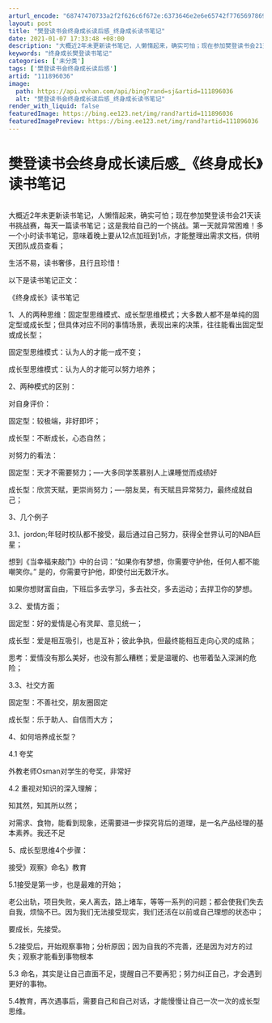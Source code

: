 ```yaml
---
arturl_encode: "68747470733a2f2f626c6f672e:6373646e2e6e65742f77656978696e5f33343434313132302f:61727469636c652f64657461696c732f313131383936303336"
layout: post
title: "樊登读书会终身成长读后感_终身成长读书笔记"
date: 2021-01-07 17:33:48 +08:00
description: "大概近2年未更新读书笔记，人懒惰起来，确实可怕；现在参加樊登读书会21天读书挑战赛，每天一篇读书笔记"
keywords: "终身成长樊登读书笔记"
categories: ['未分类']
tags: ['樊登读书会终身成长读后感']
artid: "111896036"
image:
  path: https://api.vvhan.com/api/bing?rand=sj&artid=111896036
  alt: "樊登读书会终身成长读后感_终身成长读书笔记"
render_with_liquid: false
featuredImage: https://bing.ee123.net/img/rand?artid=111896036
featuredImagePreview: https://bing.ee123.net/img/rand?artid=111896036
---
```


# 樊登读书会终身成长读后感_《终身成长》读书笔记

![]()

大概近2年未更新读书笔记，人懒惰起来，确实可怕；现在参加樊登读书会21天读书挑战赛，每天一篇读书笔记；这是我给自己的一个挑战。第一天就异常困难！多一个小时读书笔记，意味着晚上要从12点加班到1点，才能整理出需求文档，供明天团队成员查看；

生活不易，读书奢侈，且行且珍惜！

以下是读书笔记正文：

《终身成长》读书笔记

1、人的两种思维：固定型思维模式、成长型思维模式；大多数人都不是单纯的固定型或成长型；但具体对应不同的事情场景，表现出来的决策，往往能看出固定型或成长型；

固定型思维模式：认为人的才能一成不变；

成长型思维模式：认为人的才能可以努力培养；

2、两种模式的区别：

对自身评价：

固定型：较极端，非好即坏；

成长型：不断成长，心态自然；

对努力的看法：

固定型：天才不需要努力；—-大多同学羡慕别人上课睡觉而成绩好

成长型：欣赏天赋，更崇尚努力；—-朋友吴，有天赋且异常努力，最终成就自己；

3、几个例子

3.1、jordon;年轻时校队都不接受，最后通过自己努力，获得全世界认可的NBA巨星；

想到《当幸福来敲门》中的台词：“如果你有梦想，你需要守护他，任何人都不能嘲笑你。” 是的，你需要守护他，即使付出无数汗水。

如果你想财富自由，下班后多去学习，多去社交，多去运动；去捍卫你的梦想。

3.2、爱情方面；

固定型：好的爱情是心有灵犀、意见统一；

成长型：爱是相互吸引，也是互补；彼此争执，但最终能相互走向心灵的成熟；

思考：爱情没有那么美好，也没有那么糟糕；爱是温暖的、也带着坠入深渊的危险；

3.3、社交方面

固定型：不善社交，朋友圈固定

成长型：乐于助人、自信而大方；

4、如何培养成长型？

4.1 夸奖

外教老师Osman对学生的夸奖，非常好

4.2 重视对知识的深入理解；

知其然，知其所以然；

对需求、食物，能看到现象，还需要进一步探究背后的道理，是一名产品经理的基本素养。我还不足

5、成长型思维4个步骤：

接受》观察》命名》教育

5.1接受是第一步，也是最难的开始；

老公出轨，项目失败，亲人离去，路上堵车，等等一系列的问题；都会使我们失去自我，烦恼不已。因为我们无法接受现实，我们还活在以前或自己理想的状态中；

要成长，先接受。

5.2接受后，开始观察事物；分析原因；因为自我的不完善，还是因为对方的过失；观察才能看到事物根本

5.3 命名，其实是让自己直面不足，提醒自己不要再犯；努力纠正自己，才会遇到更好的事物。

5.4教育，再次遇事后，需要自己和自己对话，才能慢慢让自己一次一次的成长型思维。